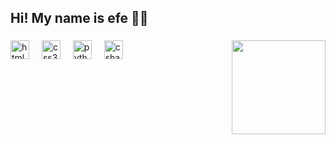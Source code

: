 <h2 align="left">Hi! My name is efe 🐱‍👤</h2>

###

<img align="right" height="150" src="https://64.media.tumblr.com/2272183e3e2c79716b3bd5432a94793e/191ff41ecaf1ea37-fa/s640x960/ede620513fbef3cf591cea328478b57bea497c14.gifv"  />

###

<div align="left">
  <img src="https://cdn.jsdelivr.net/gh/devicons/devicon/icons/html5/html5-original.svg" height="30" alt="html5 logo"  />
  <img width="12" />
  <img src="https://cdn.jsdelivr.net/gh/devicons/devicon/icons/css3/css3-original.svg" height="30" alt="css3 logo"  />
  <img width="12" />
  <img src="https://cdn.jsdelivr.net/gh/devicons/devicon/icons/python/python-original.svg" height="30" alt="python logo"  />
  <img width="12" />
  <img src="https://cdn.jsdelivr.net/gh/devicons/devicon/icons/csharp/csharp-original.svg" height="30" alt="csharp logo"  />
</div>

###
